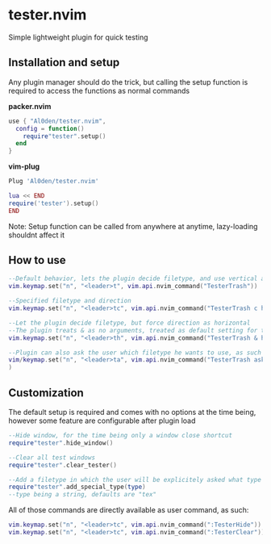 # tester.nvim

Simple lightweight plugin for quick testing

## Installation and setup

Any plugin manager should do the trick, but calling the setup function is required to access the functions as normal commands

**packer.nvim**
```lua
use { "Al0den/tester.nvim",
  config = function()
    require"tester".setup()
  end
}
```

**vim-plug**
```lua
Plug 'Al0den/tester.nvim'

lua << END
require('tester').setup()
END

```

Note: Setup function can be called from anywhere at anytime, lazy-loading shouldnt affect it

## How to use

```lua
--Default behavior, lets the plugin decide filetype, and use vertical as direction
vim.keymap.set("n", "<leader>t", vim.api.nvim_command("TesterTrash"))

--Specified filetype and direction
vim.keymap.set("n", "<leader>tc", vim.api.nvim_command("TesterTrash c horizontal"))

--Let the plugin decide filetype, but force direction as horizontal
--The plugin treats & as no arguments, treated as default setting for the selected parameter
vim.keymap.set("n", "<leader>th", vim.api.nvim_command("TesterTrash & horizontal"))

--Plugin can also ask the user which filetype he wants to use, as such
vim/keymap.set("n", "<leader>ta", vim.api.nvim_command("TesterTrash ask &"))
)
```

## Customization

The default setup is required and comes with no options at the time being, however some feature are configurable after plugin load
```lua
--Hide window, for the time being only a window close shortcut 
require"tester".hide_window()

--Clear all test windows
require"tester".clear_tester()

--Add a filetype in which the user will be explicitely asked what type the test file needs to be
require"tester".add_special_type(type)
--type being a string, defaults are "tex"

```



All of those commands are directly available as user command, as such:
```lua
vim.keymap.set("n", "<leader>tc", vim.api.nvim_command(":TesterHide"))
vim.keymap.set("n", "<leader>tc", vim.api.nvim_command(":TesterClear"))
```

